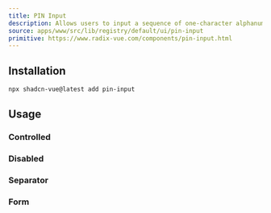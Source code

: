 ```yaml
---
title: PIN Input
description: Allows users to input a sequence of one-character alphanumeric inputs.
source: apps/www/src/lib/registry/default/ui/pin-input
primitive: https://www.radix-vue.com/components/pin-input.html
---
```


<ComponentPreview name="PinInputDemo" />

## Installation

```bash
npx shadcn-vue@latest add pin-input
```

## Usage

### Controlled

<ComponentPreview name="PinInputControlled" />

### Disabled

<ComponentPreview name="PinInputDisabled" />

### Separator

<ComponentPreview name="PinInputSeparatorDemo" />

### Form

<ComponentPreview name="PinInputFormDemo" />
